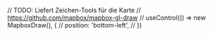 // TODO: Liefert Zeichen-Tools für die Karte
// https://github.com/mapbox/mapbox-gl-draw
// useControl(() => new MapboxDraw(), {
// position: 'bottom-left',
// })
